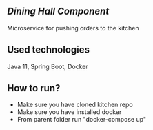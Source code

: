 ## *Dining Hall Component*
Microservice for pushing orders to the kitchen

## Used technologies
Java 11, Spring Boot, Docker

## How to run?

* Make sure you have cloned kitchen repo
* Make sure you have installed docker
* From parent folder run "docker-compose up"
